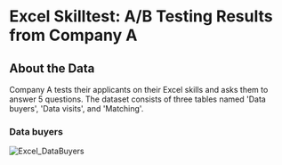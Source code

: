 # Excel Skilltest: A/B Testing Results from Company A
## About the Data
Company A tests their applicants on their Excel skills and asks them to answer 5 questions. The dataset consists of three tables named 'Data buyers', 'Data visits', and 'Matching'.

### Data buyers
![Excel_DataBuyers](https://github.com/zefrios/data-analyst-portfolio_cesar-frias/assets/83305620/5a36da00-0a8a-4ad7-98b5-7f3a8e33bf62)
